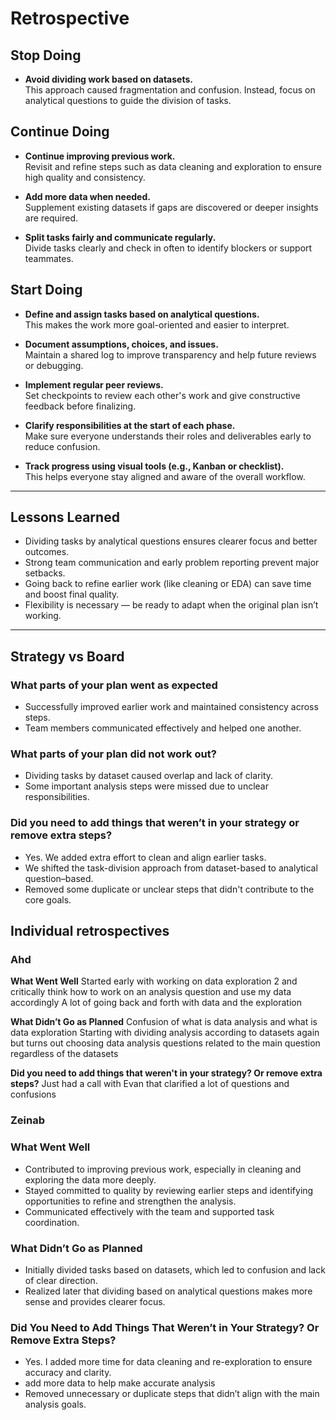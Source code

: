 # Retrospective

## Stop Doing

- **Avoid dividing work based on datasets.**  
  This approach caused fragmentation and confusion. Instead, focus on analytical
   questions to guide the division of tasks.

## Continue Doing

- **Continue improving previous work.**  
  Revisit and refine steps such as data cleaning and exploration to ensure high
   quality and consistency.

- **Add more data when needed.**  
  Supplement existing datasets if gaps are discovered or deeper insights are required.

- **Split tasks fairly and communicate regularly.**  
  Divide tasks clearly and check in often to identify blockers or support teammates.

## Start Doing

- **Define and assign tasks based on analytical questions.**  
  This makes the work more goal-oriented and easier to interpret.

- **Document assumptions, choices, and issues.**  
  Maintain a shared log to improve transparency and help future reviews or debugging.

- **Implement regular peer reviews.**  
  Set checkpoints to review each other's work and give constructive feedback
   before finalizing.

- **Clarify responsibilities at the start of each phase.**  
  Make sure everyone understands their roles and deliverables early to reduce confusion.

- **Track progress using visual tools (e.g., Kanban or checklist).**  
  This helps everyone stay aligned and aware of the overall workflow.

---

## Lessons Learned

- Dividing tasks by analytical questions ensures clearer focus and better outcomes.
- Strong team communication and early problem reporting prevent major setbacks.
- Going back to refine earlier work (like cleaning or EDA) can save time and
   boost final quality.
- Flexibility is necessary — be ready to adapt when the original plan isn’t working.

---

## Strategy vs Board

### What parts of your plan went as expected

- Successfully improved earlier work and maintained consistency across steps.
- Team members communicated effectively and helped one another.

### What parts of your plan did not work out?

- Dividing tasks by dataset caused overlap and lack of clarity.
- Some important analysis steps were missed due to unclear responsibilities.

### Did you need to add things that weren’t in your strategy or remove extra steps?

- Yes. We added extra effort to clean and align earlier tasks.
- We shifted the task-division approach from dataset-based to analytical question–based.
- Removed some duplicate or unclear steps that didn't contribute to the core goals.
  
## Individual retrospectives

### Ahd

**What Went Well**
Started early with working on data exploration 2 and critically think how to
 work on an analysis question and use my data accordingly
A lot of going back and forth with data and the exploration

**What Didn’t Go as Planned**
Confusion of what is data analysis and what is data exploration
Starting with dividing analysis according to datasets again but turns out
 choosing data analysis questions related to the main question regardless of the
  datasets

**Did you need to add things that weren't in your strategy? Or remove extra steps?**
Just had a call with Evan that clarified a lot of questions and confusions

### Zeinab

### What Went Well

- Contributed to improving previous work, especially in cleaning and exploring
   the data more deeply.
- Stayed committed to quality by reviewing earlier steps and identifying
   opportunities to refine and strengthen the analysis.
- Communicated effectively with the team and supported task coordination.

### What Didn’t Go as Planned

- Initially divided tasks based on datasets, which led to confusion and lack of
   clear direction.
- Realized later that dividing based on analytical questions makes more sense
   and provides clearer focus.

### Did You Need to Add Things That Weren’t in Your Strategy? Or Remove Extra Steps?

- Yes. I added more time for data cleaning and re-exploration to ensure accuracy
   and clarity.
- add more data to help make accurate analysis
- Removed unnecessary or duplicate steps that didn’t align with the main analysis
   goals.
